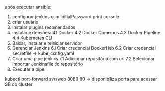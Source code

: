 após executar ansible:

1. configurar jenkins com initialPassword print console
2. criar usuário
3. instalar plugins recomendados
4. instalar extensões:
	4.1 Docker
	4.2 Docker Commons
	4.3 Docker Pipeline
	4.4 Kubernetes CLI
5. Baixar, instalar e reiniciar servidor
6. Gerenciar Jenkins
	6.1 Criar credencial DockerHub
	6.2 Criar credencial secretfile -> kube_config.yaml
7. Criar uma pipe jenkins
	7.1 Adicionar repositório com url
	7.2 Selecionar importar Jenkinsfile do repositório
8. Executar a pipe

kubectl port-forward svc/web 8080:80 -> disponibiliza porta para acessar SB do cluster